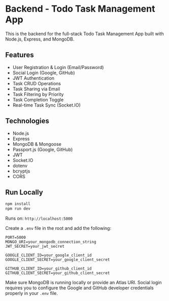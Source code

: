 # Backend - Todo Task Management App

This is the backend for the full-stack Todo Task Management App built with Node.js, Express, and MongoDB.

## Features
- User Registration & Login (Email/Password)
- Social Login (Google, GitHub)
- JWT Authentication
- Task CRUD Operations
- Task Sharing via Email
- Task Filtering by Priority
- Task Completion Toggle
- Real-time Task Sync (Socket.IO)

## Technologies
- Node.js
- Express
- MongoDB & Mongoose
- Passport.js (Google, GitHub)
- JWT
- Socket.IO
- dotenv
- bcryptjs
- CORS

## Run Locally
```bash
npm install
npm run dev
```

Runs on: `http://localhost:5000`

Create a `.env` file in the root and add the following:

```env
PORT=5000
MONGO_URI=your_mongodb_connection_string
JWT_SECRET=your_jwt_secret

GOOGLE_CLIENT_ID=your_google_client_id
GOOGLE_CLIENT_SECRET=your_google_client_secret

GITHUB_CLIENT_ID=your_github_client_id
GITHUB_CLIENT_SECRET=your_github_client_secret
```

Make sure MongoDB is running locally or provide an Atlas URI. Social login requires you to configure the Google and GitHub developer credentials properly in your `.env` file.
